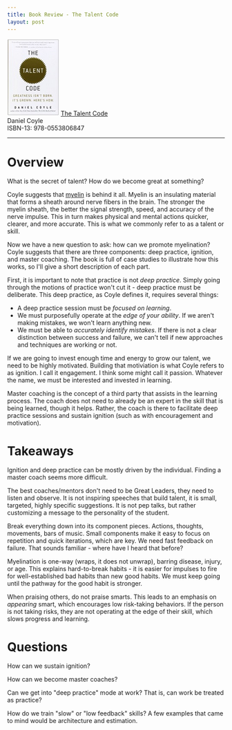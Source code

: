 ```yaml
---
title: Book Review - The Talent Code
layout: post
---
```


![](/images/TheTalentCode.jpg)
[The Talent Code](http://smile.amazon.com/Talent-Code-Greatness-Born-Grown/dp/055380684X/ref=sr_1_1)  
Daniel Coyle  
ISBN-13: 978-0553806847

---

# Overview

What is the secret of talent? How do we become great at something?

Coyle suggests that [myelin](https://en.wikipedia.org/wiki/Myelin) is behind it all. Myelin is an insulating material that forms a sheath around nerve fibers in the brain. The stronger the myelin sheath, the better the signal strength, speed, and accuracy of the nerve impulse. This in turn makes physical and mental actions quicker, clearer, and more accurate. This is what we commonly refer to as a talent or skill.

Now we have a new question to ask: how can we promote myelination? Coyle suggests that there are three components: deep practice, ignition, and master coaching. The book is full of case studies to illustrate how this works, so I'll give a short description of each part.

First, it is important to note that practice is not *deep practice*. Simply going through the motions of practice won't cut it - deep practice must be deliberate. This deep practice, as Coyle defines it, requires several things:
* A deep practice session must be *focused on learning*.
* We must purposefully operate at the *edge of your ability*. If we aren't making mistakes, we won't learn anything new.
* We must be able to *accurately identify mistakes*. If there is not a clear distinction between success and failure, we can't tell if new approaches and techniques are working or not.

If we are going to invest enough time and energy to grow our talent, we need to be highly motivated. Building that motiviation is what Coyle refers to as ignition. I call it engagement. I think some might call it passion. Whatever the name, we must be interested and invested in learning.

Master coaching is the concept of a third party that assists in the learning process. The coach does not need to already be an expert in the skill that is being learned, though it helps. Rather, the coach is there to facilitate deep practice sessions and sustain ignition (such as with encouragement and motivation).

# Takeaways

Ignition and deep practice can be mostly driven by the individual. Finding a master coach seems more difficult.

The best coaches/mentors don't need to be Great Leaders, they need to listen and observe. It is not inspiring speeches that build talent, it is small, targeted, highly specific suggestions. It is not pep talks, but rather customizing a message to the personality of the student.

Break everything down into its component pieces. Actions, thoughts, movements, bars of music. Small components make it easy to focus on repetition and quick iterations, which are key. We need fast feedback on failure. That sounds familiar - where have I heard that before?

Myelination is one-way (wraps, it does not unwrap), barring disease, injury, or age. This explains hard-to-break habits - it is easier for impulses to fire for well-established bad habits than new good habits. We must keep going until the pathway for the good habit is stronger.

When praising others, do not praise smarts. This leads to an emphasis on *appearing* smart, which encourages low risk-taking behaviors. If the person is not taking risks, they are not operating at the edge of their skill, which slows progress and learning.

# Questions

How can we sustain ignition?

How can we become master coaches?

Can we get into "deep practice" mode at work? That is, can work be treated as practice?

How do we train "slow" or "low feedback" skills? A few examples that came to mind would be architecture and estimation.
